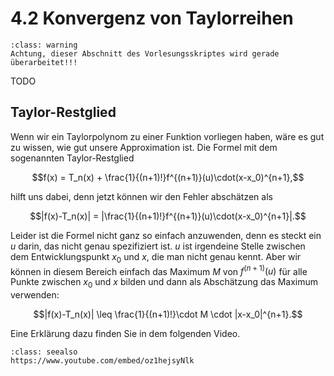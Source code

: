 # 4.2 Konvergenz von Taylorreihen

```{admonition} Warnung
:class: warning
Achtung, dieser Abschnitt des Vorlesungsskriptes wird gerade überarbeitet!!!
```

TODO

## Taylor-Restglied 

Wenn wir ein Taylorpolynom zu einer Funktion vorliegen haben, wäre es gut zu wissen, wie gut unsere Approximation ist. Die Formel mit dem sogenannten Taylor-Restglied 

$$f(x) = T_n(x) + \frac{1}{(n+1)!}f^{(n+1)}(u)\cdot(x-x_0)^{n+1},$$

hilft uns dabei, denn jetzt können wir den Fehler abschätzen als

$$|f(x)-T_n(x)| = |\frac{1}{(n+1)!}f^{(n+1)}(u)\cdot(x-x_0)^{n+1}|.$$



Leider ist die Formel nicht ganz so einfach anzuwenden, denn es steckt ein $u$ darin, das nicht genau spezifiziert ist. $u$ ist irgendeine Stelle zwischen dem Entwicklungspunkt $x_0$ und $x$, die man nicht genau kennt. Aber wir können in diesem Bereich einfach das Maximum $M$ von $f^{(n+1)}(u)$ für alle Punkte zwischen $x_0$ und $x$ bilden und dann als Abschätzung das Maximum verwenden:

$$|f(x)-T_n(x)| \leq \frac{1}{(n+1)!}\cdot M \cdot |x-x_0|^{n+1}.$$
 
Eine Erklärung dazu finden Sie in dem folgenden Video.

```{admonition} Video
:class: seealso
https://www.youtube.com/embed/oz1hejsyNlk
```
